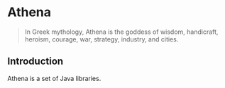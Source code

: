 # Athena

> In Greek mythology, Athena is the goddess of wisdom, handicraft, heroism, courage, war, strategy, industry, and cities.

## Introduction
Athena is a set of Java libraries.